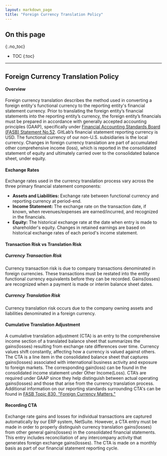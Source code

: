 ```yaml
---
layout: markdown_page
title: "Foreign Currency Translation Policy"
---
```


## On this page
{:.no_toc}

- TOC
{:toc}

---

## Foreign Currency Translation Policy 

#### Overview
Foreign currency translation describes the method used in converting a foreign entity's functional currency to the reporting entity's financial statement currency. Prior to translating the foreign entity’s financial statements into the reporting entity’s currency, the foreign entity’s financials must be prepared in accordance with generally accepted accounting principles (GAAP), specifically under [Financial Accounting Standards Board (FASB) Statement No.52](http://www.fasb.org/summary/stsum52.shtml). GitLab’s financial statement reporting currency is USD. The functional currency of our non-U.S. subsidiaries is the local currency. Changes in foreign currency translation are part of accumulated other comprehensive income (loss), which is reported in the consolidated statement of equity and ultimately carried over to the consolidated balance sheet, under equity.  

#### Exchange Rates
Exchange rates used in the currency translation process vary across the three primary financial statement components:

 - **Assets and Liabilities:**  Exchange rate between functional currency and reporting currency at period-end.
 - **Income Statement:**  The exchange rate on the transaction date, if known, when revenues/expenses are earned/incurred, and recognized in the financials.
 - **Equity:** The historical exchange rate at the date when entry is made to shareholder's equity. Changes in retained earnings are based on historical exchange rates of each period's income statement.

#### Transaction Risk vs Translation Risk

##### Currency Transaction Risk 
Currency transaction risk is due to company transactions denominated in foreign currencies. These transactions must be restated into the entity functional currency equivalents before they can be recorded. Gains(losses) are recognized when a payment is made or interim balance sheet dates.

##### Currency Translation Risk 
Currency translation risk occurs due to the company owning assets and liabilities denominated in a foreign currency.

#### Cumulative Translation Adjustment 
A cumulative translation adjustment (CTA) is an entry to the comprehensive income section of a translated balance sheet that summarizes the gains(losses) resulting from exchange rate differences over time. Currency values shift constantly, affecting how a currency is valued against others. The CTA is a line item in the consolidated balance sheet that captures gains(losses) associated with international business activity and exposure to foreign markets. The corresponding gain(loss) can be found in the consolidated income statement under Other Income(Loss). CTA’s are required under GAAP since they help distinguish between actual operating gains(losses) and those that arise from the currency translation process. Additional information on our reporting standards surrounding CTA's can be found in [FASB Topic 830, "Foreign Currency Matters."](http://www.fasb.org/jsp/FASB/Document_C/DocumentPage?cid=1176162203697&acceptedDisclaimer=true)


#### Recording CTA
Exchange rate gains and losses for individual transactions are captured automatically by our ERP system, NetSuite. However, a CTA entry must be made in order to properly distinguish currency translation gains(losses) from other general gains(losses) in the consolidated financial statements. This entry includes reconciliation of any intercompany activity that generates foreign exchange gains(losses). The CTA is made on a monthly basis as part of our financial statement reporting cycle.



